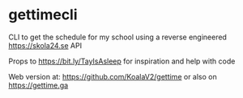 # gettimecli
CLI to get the schedule for my school using a reverse engineered https://skola24.se API

Props to https://bit.ly/TayIsAsleep for inspiration and help with code

Web version at: https://github.com/KoalaV2/gettime or also on https://gettime.ga
